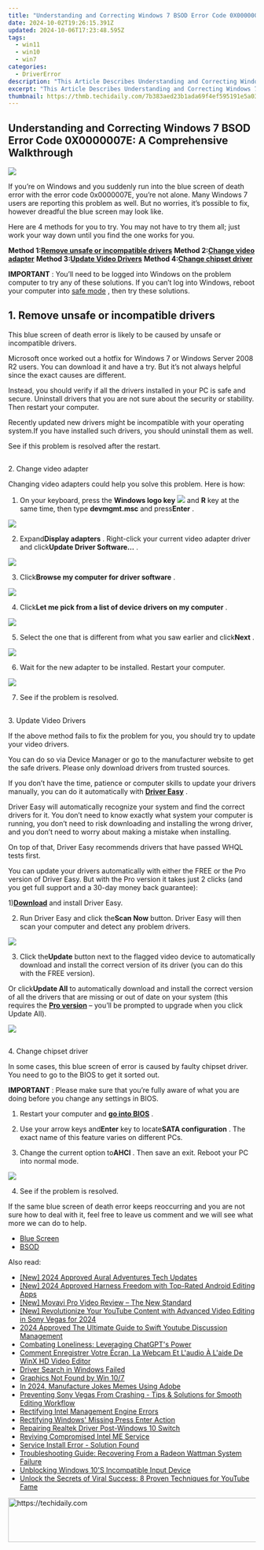 ```yaml
---
title: "Understanding and Correcting Windows 7 BSOD Error Code 0X0000007E: A Comprehensive Walkthrough"
date: 2024-10-02T19:26:15.391Z
updated: 2024-10-06T17:23:48.595Z
tags:
  - win11
  - win10
  - win7
categories:
  - DriverError
description: "This Article Describes Understanding and Correcting Windows 7 BSOD Error Code 0X0000007E: A Comprehensive Walkthrough"
excerpt: "This Article Describes Understanding and Correcting Windows 7 BSOD Error Code 0X0000007E: A Comprehensive Walkthrough"
thumbnail: https://thmb.techidaily.com/7b383aed23b1ada69f4ef595191e5a033238c1b3df9ba6a1aa455dbcac03eedf.jpg
---
```


## Understanding and Correcting Windows 7 BSOD Error Code 0X0000007E: A Comprehensive Walkthrough

![](https://images.drivereasy.com/wp-content/uploads/2017/09/img_59cb5165ee5b3.jpg)

 If you’re on Windows and you suddenly run into the blue screen of death error with the error code 0x0000007E, you’re not alone. Many Windows 7 users are reporting this problem as well. But no worries, it’s possible to fix, however dreadful the blue screen may look like.

 Here are 4 methods for you to try. You may not have to try them all; just work your way down until you find the one works for you.

 **Method 1:[Remove unsafe or incompatible drivers](https://dymocks-australia.pxf.io/lxv4xa)**
 **Method 2:[Change video adapter](https://cowinaudio.pxf.io/pyx40e)**
 **Method 3:[Update Video Drivers](https://25home.pxf.io/vnbxnv)**
 **Method 4:[Change chipset driver](https://uperfect.sjv.io/g1jgba)**

**IMPORTANT** :  You’ll need to be logged into Windows on the problem computer to try any of these solutions. If you can’t log into Windows, reboot your computer into [safe mode](https://tools.techidaily.com/drivereasy/download/) , then try these solutions.

## 1\. Remove unsafe or incompatible drivers

 This blue screen of death error is likely to be caused by unsafe or incompatible drivers.

 Microsoft once worked out a hotfix for Windows 7 or Windows Server 2008 R2 users. You can download it and have a try. But it’s not always helpful since the exact causes are different.

 Instead, you should verify if all the drivers installed in your PC is safe and secure. Uninstall drivers that you are not sure about the security or stability. Then restart your computer.

 Recently updated new drivers might be incompatible with your operating system.If you have installed such drivers, you should uninstall them as well.

See if this problem is resolved after the restart.

##

 2\. Change video adapter

 Changing video adapters could help you solve this problem. Here is how:

 1) On your keyboard, press the **Windows logo key** ![](https://images.drivereasy.com/wp-content/uploads/2017/08/img_59a513e390723.png) and **R** key at the same time, then type **devmgmt.msc**  and press**Enter** .

![](https://images.drivereasy.com/wp-content/uploads/2017/09/img_59cb626dc93bd.jpg)

 2) Expand**Display adapters** . Right-click your current video adapter driver and click**Update Driver Software…** .

![](https://images.drivereasy.com/wp-content/uploads/2017/09/img_59cb62c2b9405.jpg)

 3) Click**Browse my computer for driver software** .

![](https://images.drivereasy.com/wp-content/uploads/2017/09/img_59cb6329bc1ce.jpg)

 4) Click**Let me pick from a list of device drivers on my computer** .

![](https://images.drivereasy.com/wp-content/uploads/2017/09/img_59cb63501b229.jpg)

 5) Select the one that is different from what you saw earlier and click**Next** .

![](https://images.drivereasy.com/wp-content/uploads/2017/09/img_59cb6386d89e3.jpg)

6) Wait for the new adapter to be installed. Restart your computer.

![](https://images.drivereasy.com/wp-content/uploads/2017/09/img_59cb63deddd2a.jpg)

7) See if the problem is resolved.

##

 3\. Update Video Drivers

 If the above method fails to fix the problem for you, you should try to update your video drivers.

 You can do so via Device Manager or go to the manufacturer website to get the safe drivers. Please only download drivers from trusted sources.

 If you don’t have the time, patience or computer skills to update your drivers manually, you can do it automatically with [**Driver Easy**](https://tools.techidaily.com/drivereasy/download/) .

 Driver Easy will automatically recognize your system and find the correct drivers for it. You don’t need to know exactly what system your computer is running, you don’t need to risk downloading and installing the wrong driver, and you don’t need to worry about making a mistake when installing.

 On top of that, Driver Easy recommends drivers that have passed WHQL tests first.

 You can update your drivers automatically with either the FREE or the Pro version of Driver Easy. But with the Pro version it takes just 2 clicks (and you get full support and a 30-day money back guarantee):

 1)[**Download**](https://tools.techidaily.com/drivereasy/download/) and install Driver Easy.

 2) Run Driver Easy and click the**Scan Now** button. Driver Easy will then scan your computer and detect any problem drivers.

![](https://images.drivereasy.com/wp-content/uploads/2017/09/img_59cb6be24f873.png)

 3) Click the**Update** button next to the flagged video device to automatically download and install the correct version of its driver (you can do this with the FREE version).

 Or click**Update All** to automatically download and install the correct version of all the drivers that are missing or out of date on your system (this requires the [**Pro version**](https://tools.techidaily.com/drivereasy/download/) – you’ll be prompted to upgrade when you click Update All).

![](https://images.drivereasy.com/wp-content/uploads/2017/09/img_59cb6c339bc9c.jpg)

##

 4\. Change chipset driver

 In some cases, this blue screen of error is caused by faulty chipset driver. You need to go to the BIOS to get it sorted out.

**IMPORTANT** : Please make sure that you’re fully aware of what you are doing before you change any settings in BIOS.

 1) Restart your computer and [**go into BIOS**](https://tools.techidaily.com/drivereasy/download/) .

 2) Use your arrow keys and**Enter** key to locate**SATA configuration** . The exact name of this feature varies on different PCs.

 3) Change the current option to**AHCI** . Then save an exit. Reboot your PC into normal mode.

![](https://images.drivereasy.com/wp-content/uploads/2017/09/img_59cb6c5780af2.jpg)

4) See if the problem is resolved.

 If the same blue screen of death error keeps reoccurring and you are not sure how to deal with it, feel free to leave us comment and we will see what more we can do to help.

* [Blue Screen](https://westkiss.pxf.io/daqnaq)
* [BSOD](https://tools.techidaily.com/drivereasy/download/)

<ins class="adsbygoogle"
     style="display:block"
     data-ad-format="autorelaxed"
     data-ad-client="ca-pub-7571918770474297"
     data-ad-slot="1223367746"></ins>

<ins class="adsbygoogle"
     style="display:block"
     data-ad-client="ca-pub-7571918770474297"
     data-ad-slot="8358498916"
     data-ad-format="auto"
     data-full-width-responsive="true"></ins>

<span class="atpl-alsoreadstyle">Also read:</span>
<div><ul>
<li><a href="https://desktop-recording.techidaily.com/new-2024-approved-aural-adventures-tech-updates/"><u>[New] 2024 Approved Aural Adventures Tech Updates</u></a></li>
<li><a href="https://eaxpv-info.techidaily.com/new-2024-approved-harness-freedom-with-top-rated-android-editing-apps/"><u>[New] 2024 Approved Harness Freedom with Top-Rated Android Editing Apps</u></a></li>
<li><a href="https://fox-http.techidaily.com/new-movavi-pro-video-review-the-new-standard/"><u>[New] Movavi Pro Video Review – The New Standard</u></a></li>
<li><a href="https://youtube-sure.techidaily.com/evolutionize-your-youtube-content-with-advanced-video-editing-in-sony-vegas-for-2024/"><u>[New] Revolutionize Your YouTube Content with Advanced Video Editing in Sony Vegas for 2024</u></a></li>
<li><a href="https://youtube-help.techidaily.com/2024-approved-the-ultimate-guide-to-swift-youtube-discussion-management/"><u>2024 Approved The Ultimate Guide to Swift Youtube Discussion Management</u></a></li>
<li><a href="https://tech-revival.techidaily.com/combating-loneliness-leveraging-chatgpts-power/"><u>Combating Loneliness: Leveraging ChatGPT's Power</u></a></li>
<li><a href="https://blog-min.techidaily.com/comment-enregistrer-votre-ecran-la-webcam-et-laudio-a-laide-de-winx-hd-video-editor/"><u>Comment Enregistrer Votre Écran, La Webcam Et L'audio À L'aide De WinX HD Video Editor</u></a></li>
<li><a href="https://driver-error.techidaily.com/driver-search-in-windows-failed/"><u>Driver Search in Windows Failed</u></a></li>
<li><a href="https://driver-error.techidaily.com/graphics-not-found-by-win-107/"><u>Graphics Not Found by Win 10/7</u></a></li>
<li><a href="https://vp-tips.techidaily.com/in-2024-manufacture-jokes-memes-using-adobe/"><u>In 2024, Manufacture Jokes Memes Using Adobe</u></a></li>
<li><a href="https://win-solutions.techidaily.com/preventing-sony-vegas-from-crashing-tips-and-solutions-for-smooth-editing-workflow/"><u>Preventing Sony Vegas From Crashing - Tips & Solutions for Smooth Editing Workflow</u></a></li>
<li><a href="https://driver-error.techidaily.com/rectifying-intel-management-engine-errors/"><u>Rectifying Intel Management Engine Errors</u></a></li>
<li><a href="https://driver-error.techidaily.com/rectifying-windows-missing-press-enter-action/"><u>Rectifying Windows' Missing Press Enter Action</u></a></li>
<li><a href="https://driver-error.techidaily.com/repairing-realtek-driver-post-windows-10-switch/"><u>Repairing Realtek Driver Post-Windows 10 Switch</u></a></li>
<li><a href="https://driver-error.techidaily.com/reviving-compromised-intel-me-service/"><u>Reviving Compromised Intel ME Service</u></a></li>
<li><a href="https://driver-error.techidaily.com/service-install-error-solution-found/"><u>Service Install Error - Solution Found</u></a></li>
<li><a href="https://driver-error.techidaily.com/troubleshooting-guide-recovering-from-a-radeon-wattman-system-failure/"><u>Troubleshooting Guide: Recovering From a Radeon Wattman System Failure</u></a></li>
<li><a href="https://driver-error.techidaily.com/unblocking-windows-10s-incompatible-input-device/"><u>Unblocking Windows 10'S Incompatible Input Device</u></a></li>
<li><a href="https://techtrends.techidaily.com/unlock-the-secrets-of-viral-success-8-proven-techniques-for-youtube-fame/"><u>Unlock the Secrets of Viral Success: 8 Proven Techniques for YouTube Fame</u></a></li>
</ul></div>

<!-- affiliate ads begin -->
<a href="https://appsumo.8odi.net/c/5597632/2111994/7443" target="_top" id="2111994">
  <img src="//a.impactradius-go.com/display-ad/7443-2111994" border="0" alt="https://techidaily.com" width="728" height="90"/>
</a>
<img height="0" width="0" src="https://appsumo.8odi.net/i/5597632/2111994/7443" style="position:absolute;visibility:hidden;" border="0" />
<!-- affiliate ads end -->

